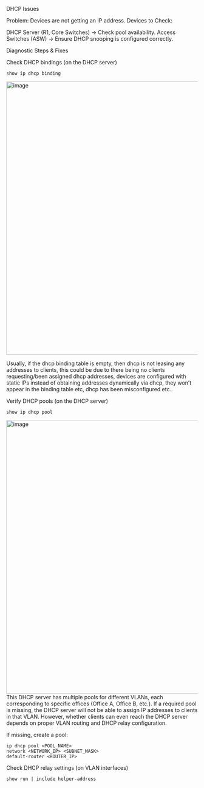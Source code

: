 DHCP Issues

Problem: Devices are not getting an IP address.
Devices to Check:

  DHCP Server (R1, Core Switches) → Check pool availability.
  Access Switches (ASW) → Ensure DHCP snooping is configured correctly.

Diagnostic Steps & Fixes

  Check DHCP bindings (on the DHCP server)

    show ip dhcp binding
<img width="720" alt="image" src="https://github.com/user-attachments/assets/65003f3b-2dbe-4649-91ec-378009fcf556" />

Usually, if the dhcp binding table is empty, then dhcp is not leasing any addresses to clients, this could be due to there being no clients requesting/been assigned dhcp addresses, devices are configured with static IPs instead of obtaining addresses dynamically via dhcp, they won’t appear in the binding table etc, dhcp has been misconfigured etc..


Verify DHCP pools (on the DHCP server)

    show ip dhcp pool
<img width="721" alt="image" src="https://github.com/user-attachments/assets/c0bdfa11-90d3-4e36-b3eb-91312e5eb6e4" />
This DHCP server has multiple pools for different VLANs, each corresponding to specific offices (Office A, Office B, etc.). If a required pool is missing, the DHCP server will not be able to assign IP addresses to clients in that VLAN. However, whether clients can even reach the DHCP server depends on proper VLAN routing and DHCP relay configuration.


  If missing, create a pool:

    ip dhcp pool <POOL_NAME>
    network <NETWORK_IP> <SUBNET_MASK>
    default-router <ROUTER_IP>

Check DHCP relay settings (on VLAN interfaces)

    show run | include helper-address
    
